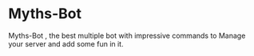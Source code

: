 # Myths-Bot
Myths-Bot , the best multiple bot with impressive commands to Manage your server and add some fun in it.
